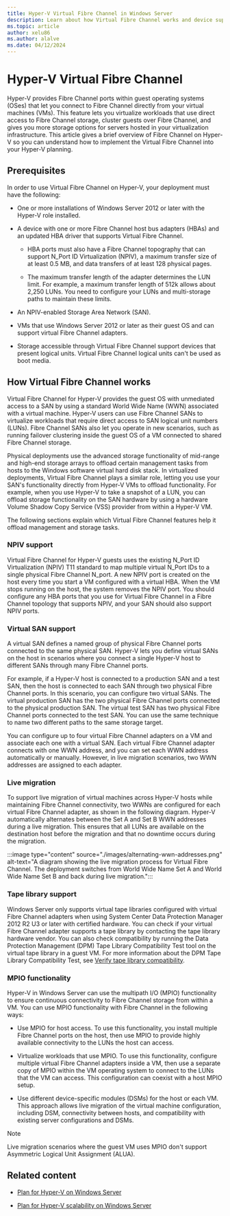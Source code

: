 ```yaml
---
title: Hyper-V Virtual Fibre Channel in Windows Server
description: Learn about how Virtual Fibre Channel works and device support in Hyper-V for Windows Server.
ms.topic: article
author: xelu86
ms.author: alalve
ms.date: 04/12/2024
---
```


# Hyper-V Virtual Fibre Channel

Hyper-V provides Fibre Channel ports within guest operating systems (OSes) that let you connect to Fibre Channel directly from your virtual machines (VMs). This feature lets you virtualize workloads that use direct access to Fibre Channel storage, cluster guests over Fibre Channel, and gives you more storage options for servers hosted in your virtualization infrastructure. This article gives a brief overview of Fibre Channel on Hyper-V so you can understand how to implement the Virtual Fibre Channel into your Hyper-V planning.

## Prerequisites

In order to use Virtual Fibre Channel on Hyper-V, your deployment must have the following:

- One or more installations of Windows Server 2012 or later with the Hyper-V role installed.

- A device with one or more Fibre Channel host bus adapters (HBAs) and an updated HBA driver that supports Virtual Fibre Channel.

  - HBA ports must also have a Fibre Channel topography that can support N_Port ID Virtualization (NPIV), a maximum transfer size of at least 0.5 MB, and data transfers of at least 128 physical pages.

  - The maximum transfer length of the adapter determines the LUN limit. For example, a maximum transfer length of 512k allows about 2,250 LUNs. You need to configure your LUNs and multi-storage paths to maintain these limits.

- An NPIV-enabled Storage Area Network (SAN).

- VMs that use Windows Server 2012 or later as their guest OS and can support virtual Fibre Channel adapters.

- Storage accessible through Virtual Fibre Channel support devices that present logical units. Virtual Fibre Channel logical units can't be used as boot media.

## How Virtual Fibre Channel works

Virtual Fibre Channel for Hyper-V provides the guest OS with unmediated access to a SAN by using a standard World Wide Name (WWN) associated with a virtual machine. Hyper-V users can use Fibre Channel SANs to virtualize workloads that require direct access to SAN logical unit numbers (LUNs). Fibre Channel SANs also let you operate in new scenarios, such as running failover clustering inside the guest OS of a VM connected to shared Fibre Channel storage.

Physical deployments use the advanced storage functionality of mid-range and high-end storage arrays to offload certain management tasks from hosts to the Windows software virtual hard disk stack. In virtualized deployments, Virtual Fibre Channel plays a similar role, letting you use your SAN's functionality directly from Hyper-V VMs to offload functionality. For example, when you use Hyper-V to take a snapshot of a LUN, you can offload storage functionality on the SAN hardware by using a hardware Volume Shadow Copy Service (VSS) provider from within a Hyper-V VM.

The following sections explain which Virtual Fibre Channel features help it offload management and storage tasks.

### NPIV support

Virtual Fibre Channel for Hyper-V guests uses the existing N_Port ID Virtualization (NPIV) T11 standard to map multiple virtual N_Port IDs to a single physical Fibre Channel N_port. A new NPIV port is created on the host every time you start a VM configured with a virtual HBA. When the VM stops running on the host, the system removes the NPIV port. You should configure any HBA ports that you use for Virtual Fibre Channel in a Fibre Channel topology that supports NPIV, and your SAN should also support NPIV ports.

### Virtual SAN support

A virtual SAN defines a named group of physical Fibre Channel ports connected to the same physical SAN. Hyper-V lets you define virtual SANs on the host in scenarios where you connect a single Hyper-V host to different SANs through many Fibre Channel ports.

For example, if a Hyper-V host is connected to a production SAN and a test SAN, then the host is connected to each SAN through two physical Fibre Channel ports. In this scenario, you can configure two virtual SANs. The virtual production SAN has the two physical Fibre Channel ports connected to the physical production SAN. The virtual test SAN has two physical Fibre Channel ports connected to the test SAN. You can use the same technique to name two different paths to the same storage target.

You can configure up to four virtual Fibre Channel adapters on a VM and associate each one with a virtual SAN. Each virtual Fibre Channel adapter connects with one WWN address, and you can set each WWN address automatically or manually. However, in live migration scenarios, two WWN addresses are assigned to each adapter.

### Live migration

To support live migration of virtual machines across Hyper-V hosts while maintaining Fibre Channel connectivity, two WWNs are configured for each virtual Fibre Channel adapter, as shown in the following diagram. Hyper-V automatically alternates between the Set A and Set B WWN addresses during a live migration. This ensures that all LUNs are available on the destination host before the migration and that no downtime occurs during the migration.

:::image type="content" source="./images/alternating-wwn-addresses.png" alt-text="A diagram showing the live migration process for Virtual Fibre Channel. The deployment switches from World Wide Name Set A and World Wide Name Set B and back during live migration.":::

### Tape library support

Windows Server only supports virtual tape libraries configured with virtual Fibre Channel adapters when using System Center Data Protection Manager 2012 R2 U3 or later with certified hardware. You can check if your virtual Fibre Channel adapter supports a tape library by contacting the tape library hardware vendor. You can also check compatibility by running the Data Protection Management (DPM) Tape Library Compatibility Test tool on the virtual tape library in a guest VM. For more information about the DPM Tape Library Compatibility Test, see [Verify tape library compatibility](/previous-versions/system-center/system-center-2012-R2/jj733581(v=sc.12)).

### MPIO functionality

Hyper-V in Windows Server can use the multipath I/O (MPIO) functionality to ensure continuous connectivity to Fibre Channel storage from within a VM. You can use MPIO functionality with Fibre Channel in the following ways:

- Use MPIO for host access. To use this functionality, you install multiple Fibre Channel ports on the host, then use MPIO to provide highly available connectivity to the LUNs the host can access.

- Virtualize workloads that use MPIO. To use this functionality, configure multiple virtual Fibre Channel adapters inside a VM, then use a separate copy of MPIO within the VM operating system to connect to the LUNs that the VM can access. This configuration can coexist with a host MPIO setup.

- Use different device-specific modules (DSMs) for the host or each VM. This approach allows live migration of the virtual machine configuration, including DSM, connectivity between hosts, and compatibility with existing server configurations and DSMs.

>[!NOTE]
>Live migration scenarios where the guest VM uses MPIO don't support Asymmetric Logical Unit Assignment (ALUA).

## Related content

- [Plan for Hyper-V on Windows Server](Plan-Hyper-V-on-Windows-Server.md)

- [Plan for Hyper-V scalability on Windows Server](plan-hyper-v-scalability-in-windows-server.md)
